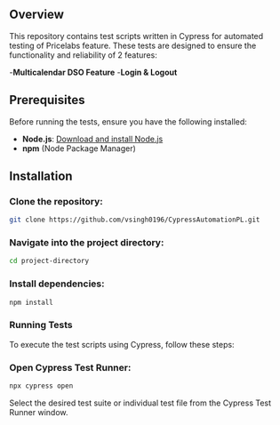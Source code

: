 ## Overview
This repository contains test scripts written in Cypress for automated testing of Pricelabs feature. These tests are designed to ensure the functionality and reliability of 2 features:

-**Multicalendar DSO Feature**
-**Login & Logout**

## Prerequisites
Before running the tests, ensure you have the following installed:

- **Node.js**:  [Download and install Node.js](https://nodejs.org/)
- **npm** (Node Package Manager)

## Installation

### Clone the repository:
```bash
git clone https://github.com/vsingh0196/CypressAutomationPL.git
```
### Navigate into the project directory:
```bash
cd project-directory
```
### Install dependencies:
```bash
npm install
```
### Running Tests
To execute the test scripts using Cypress, follow these steps:

### Open Cypress Test Runner:
```bash
npx cypress open
```
Select the desired test suite or individual test file from the Cypress Test Runner window.
